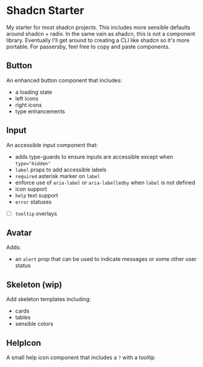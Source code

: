 # Shadcn Starter

My starter for most shadcn projects. This includes more sensible defaults around
shadcn + radix. In the same vain as shadcn, this is not a component library.
Eventually I'll get around to creating a CLI like shadcn so it's more portable.
For passersby, feel free to copy and paste components.

## Button

An enhanced button component that includes:

- a loading state
- left icons
- right icons
- type enhancements

## Input

An accessible input component that:

- adds type-guards to ensure inputs are accessible except when `type="hidden"`
- `label` props to add accessible labels
- `required` asterisk marker on `label`
- enforce use of `aria-label` or `aria-labelledby` when `label` is not defined
- icon support
- `help` text support
- `error` statuses
- [ ] `tooltip` overlays

## Avatar

Adds:

- an `alert` prop that can be used to indicate messages or some other user
  status

## Skeleton (wip)

Add skeleton templates including:

- cards
- tables
- sensible colors

## HelpIcon

A small help icon component that includes a `?` with a tooltip
